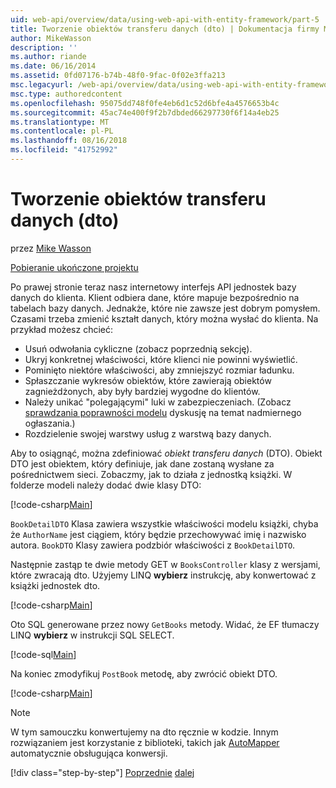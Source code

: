 ```yaml
---
uid: web-api/overview/data/using-web-api-with-entity-framework/part-5
title: Tworzenie obiektów transferu danych (dto) | Dokumentacja firmy Microsoft
author: MikeWasson
description: ''
ms.author: riande
ms.date: 06/16/2014
ms.assetid: 0fd07176-b74b-48f0-9fac-0f02e3ffa213
msc.legacyurl: /web-api/overview/data/using-web-api-with-entity-framework/part-5
msc.type: authoredcontent
ms.openlocfilehash: 95075dd748f0fe4eb6d1c52d6bfe4a4576653b4c
ms.sourcegitcommit: 45ac74e400f9f2b7dbded66297730f6f14a4eb25
ms.translationtype: MT
ms.contentlocale: pl-PL
ms.lasthandoff: 08/16/2018
ms.locfileid: "41752992"
---
```

<a name="create-data-transfer-objects-dtos"></a>Tworzenie obiektów transferu danych (dto)
====================
przez [Mike Wasson](https://github.com/MikeWasson)

[Pobieranie ukończone projektu](https://github.com/MikeWasson/BookService)

Po prawej stronie teraz nasz internetowy interfejs API jednostek bazy danych do klienta. Klient odbiera dane, które mapuje bezpośrednio na tabelach bazy danych. Jednakże, które nie zawsze jest dobrym pomysłem. Czasami trzeba zmienić kształt danych, który można wysłać do klienta. Na przykład możesz chcieć:

- Usuń odwołania cykliczne (zobacz poprzednią sekcję).
- Ukryj konkretnej właściwości, które klienci nie powinni wyświetlić.
- Pominięto niektóre właściwości, aby zmniejszyć rozmiar ładunku.
- Spłaszczanie wykresów obiektów, które zawierają obiektów zagnieżdżonych, aby były bardziej wygodne do klientów.
- Należy unikać "polegającymi" luki w zabezpieczeniach. (Zobacz [sprawdzania poprawności modelu](../../formats-and-model-binding/model-validation-in-aspnet-web-api.md) dyskusję na temat nadmiernego ogłaszania.)
- Rozdzielenie swojej warstwy usług z warstwą bazy danych.

Aby to osiągnąć, można zdefiniować *obiekt transferu danych* (DTO). Obiekt DTO jest obiektem, który definiuje, jak dane zostaną wysłane za pośrednictwem sieci. Zobaczmy, jak to działa z jednostką książki. W folderze modeli należy dodać dwie klasy DTO:

[!code-csharp[Main](part-5/samples/sample1.cs)]

`BookDetailDTO` Klasa zawiera wszystkie właściwości modelu książki, chyba że `AuthorName` jest ciągiem, który będzie przechowywać imię i nazwisko autora. `BookDTO` Klasy zawiera podzbiór właściwości z `BookDetailDTO`.

Następnie zastąp te dwie metody GET w `BooksController` klasy z wersjami, które zwracają dto. Użyjemy LINQ **wybierz** instrukcję, aby konwertować z książki jednostek dto.

[!code-csharp[Main](part-5/samples/sample2.cs)]

Oto SQL generowane przez nowy `GetBooks` metody. Widać, że EF tłumaczy LINQ **wybierz** w instrukcji SQL SELECT.

[!code-sql[Main](part-5/samples/sample3.sql)]

Na koniec zmodyfikuj `PostBook` metodę, aby zwrócić obiekt DTO.

[!code-csharp[Main](part-5/samples/sample4.cs)]

> [!NOTE]
> W tym samouczku konwertujemy na dto ręcznie w kodzie. Innym rozwiązaniem jest korzystanie z biblioteki, takich jak [AutoMapper](http://automapper.org/) automatycznie obsługująca konwersji.
> 
> [!div class="step-by-step"]
> [Poprzednie](part-4.md)
> [dalej](part-6.md)
